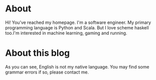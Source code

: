 # About
Hi! You’ve reached my homepage. 
I'm a software engineer. My primary programming language is Python and Scala. But I love scheme haskell too.I'm interested in machine learning, gaming and running.
# About this  blog
As you can see, English is not my native language. You may find some grammar errors if so, please contact me.

